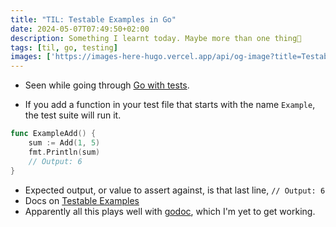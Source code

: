 ```yaml
---
title: "TIL: Testable Examples in Go"
date: 2024-05-07T07:49:50+02:00
description: Something I learnt today. Maybe more than one thing👾
tags: [til, go, testing]
images: ['https://images-here-hugo.vercel.app/api/og-image?title=Testable+Examples']
---
```


- Seen while going through [Go with tests](https://quii.gitbook.io/learn-go-with-tests/go-fundamentals/integers).

- If you add a function in your test file that starts with the name `Example`, the test suite will run it.
```go
func ExampleAdd() {
	sum := Add(1, 5)
	fmt.Println(sum)
	// Output: 6
}
```
- Expected output, or value to assert against, is that last line, `// Output: 6`
- Docs on [Testable Examples](https://blog.golang.org/examples)
- Apparently all this plays well with [godoc](https://github.com/golang/tools/tree/master/godoc), which I'm yet to get working.
